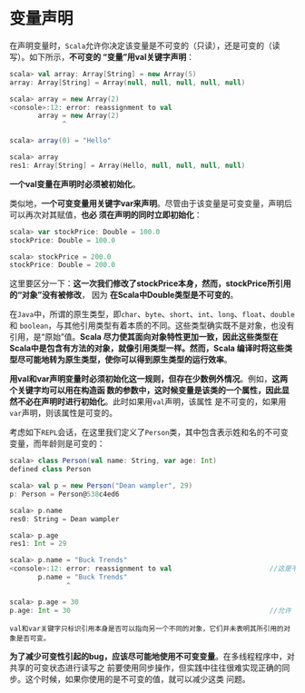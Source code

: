 变量声明
================================================================================
在声明变量时，`Scala`允许你决定该变量是不可变的（只读），还是可变的（读写）。如下所示，**不可变的
“变量”用val关键字声明**：
```scala
scala> val array: Array[String] = new Array(5)
array: Array[String] = Array(null, null, null, null, null)

scala> array = new Array(2)
<console>:12: error: reassignment to val
       array = new Array(2)
             ^

scala> array(0) = "Hello"

scala> array
res1: Array[String] = Array(Hello, null, null, null, null)
```
**一个val变量在声明时必须被初始化**。

类似地，**一个可变变量用关键字var来声明**。尽管由于该变量是可变变量，声明后可以再次对其赋值，**也必
须在声明的同时立即初始化**：
```scala
scala> var stockPrice: Double = 100.0
stockPrice: Double = 100.0

scala> stockPrice = 200.0
stockPrice: Double = 200.0
```
这里要区分一下：**这一次我们修改了stockPrice本身，然而，stockPrice所引用的“对象”没有被修改**，
因为 **在Scala中Double类型是不可变的**。

在`Java`中，所谓的原生类型，即`char`、`byte`、`short`、`int`、`long`、`float`、`double`和
`boolean`，与其他引用类型有着本质的不同。这些类型确实既不是对象，也没有引用，是“原始”值。**Scala
尽力使其面向对象特性更加一致，因此这些类型在Scala中是包含有方法的对象，就像引用类型一样。然而，Scala
编译时将这些类型尽可能地转为原生类型，使你可以得到原生类型的运行效率**。

**用val和var声明变量时必须初始化这一规则，但存在少数例外情况**。例如，**这两个关键字均可以用在构造函
数的参数中，这时候变量是该类的一个属性，因此显然不必在声明时进行初始化**。此时如果用`val`声明，该属性
是不可变的，如果用`var`声明，则该属性是可变的。

考虑如下`REPL`会话，在这里我们定义了`Person`类，其中包含表示姓和名的不可变变量，而年龄则是可变的：
```scala
scala> class Person(val name: String, var age: Int)
defined class Person

scala> val p = new Person("Dean wampler", 29)
p: Person = Person@538c4ed6

scala> p.name
res0: String = Dean wampler

scala> p.age
res1: Int = 29

scala> p.name = "Buck Trends"
<console>:12: error: reassignment to val                        //这是不允许的
       p.name = "Buck Trends"
              ^

scala> p.age = 30
p.age: Int = 30                                                 //允许
```
```
val和var关键字只标识引用本身是否可以指向另一个不同的对象，它们并未表明其所引用的对象是否可变。
```
**为了减少可变性引起的bug，应该尽可能地使用不可变变量**。在多线程程序中，对共享的可变状态进行读写之
前要使用同步操作，但实践中往往很难实现正确的同步。这个时候，如果你使用的是不可变的值，就可以减少这类
问题。
